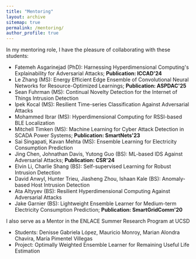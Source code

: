```yaml
---
title: "Mentoring"
layout: archive
sitemap: true
permalink: /mentoring/
author_profile: true
---
```


In my mentoring role, I have the pleasure of collaborating with these students:
* Fatemeh Asgarinejad (PhD): Harnessing Hyperdimensional Computing's Explainability for Adversarial Attacks; **Publication: ICCAD'24**
* Le Zhang (MS): Energy Efficient Edge Ensemble of Convolutional Neural Networks for Resource-Optimized Learnings; **Publication: ASPDAC'25**
* Sean Fuhrman (MS): Continual Novelty Detection for the Internet of Things Intrusion Detection
* Ipek Kocal (MS): Resilient Time-series Classification Against Adversarial Attacks
* Mohammed Ibrar (MS): Hyperdimensional Computing for RSSI-based BLE Localization
* Mitchell Timken (MS): Machine Learning for Cyber Attack Detection in SCADA Power Systems; **Publication: SmartNets'23**
* Sai Singapati, Kavan Mehta (MS): Ensemble Learning for Electricity Consumption Prediction
* Jing Chen, Johnathan Davis, Yutong Guo (BS): ML-based IDS Against Adversarial Attacks; **Publication: CSR'24**
* Elvin Li, Charlie Shang (BS): Self-supervised Learning for Robust Intrusion Detection
* David Anwyl, Hunter Trieu, Jiasheng Zhou, Ishaan Kale (BS): Anomaly-based Host Intrusion Detection
* Ata Altyyev (BS): Resilient Hyperdimensional Computing Against Adversarial Attacks
* Jake Garnier (BS): Lightweight Ensemble Learner for Medium-term Electricity Consumption Prediction; **Publication: SmartGridComm'20**

I also serve as a Mentor in the ENLACE Summer Research Program at UCSD
* Students: Denisse Gabriela López, Mauricio Monroy, Marian Alondra Chavira, María Pimentel Villegas
* Project: Optimally Weighted Ensemble Learner for Remaining Useful Life Estimation
